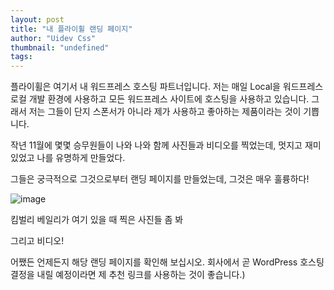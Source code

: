 ```yaml
---
layout: post
title: "내 플라이휠 랜딩 페이지"
author: "Uidev Css"
thumbnail: "undefined"
tags: 
---
```



플라이휠은 여기서 내 워드프레스 호스팅 파트너입니다. 저는 매일 Local을 워드프레스 로컬 개발 환경에 사용하고 모든 워드프레스 사이트에 호스팅을 사용하고 있습니다. 그래서 저는 그들이 단지 스폰서가 아니라 제가 사용하고 좋아하는 제품이라는 것이 기쁩니다.

작년 11월에 몇몇 승무원들이 나와 나와 함께 사진들과 비디오를 찍었는데, 멋지고 재미있었고 나를 유명하게 만들었다.

그들은 궁극적으로 그것으로부터 랜딩 페이지를 만들었는데, 그것은 매우 훌륭하다!

![image](https://i1.wp.com/css-tricks.com/wp-content/uploads/2020/06/Screen-Shot-2020-06-15-at-8.02.36-AM.png?fit=1024%2C843&ssl=1)

킴벌리 베일리가 여기 있을 때 찍은 사진들 좀 봐

그리고 비디오!

어쨌든 언제든지 해당 랜딩 페이지를 확인해 보십시오. 회사에서 곧 WordPress 호스팅 결정을 내릴 예정이라면 제 추천 링크를 사용하는 것이 좋습니다.)